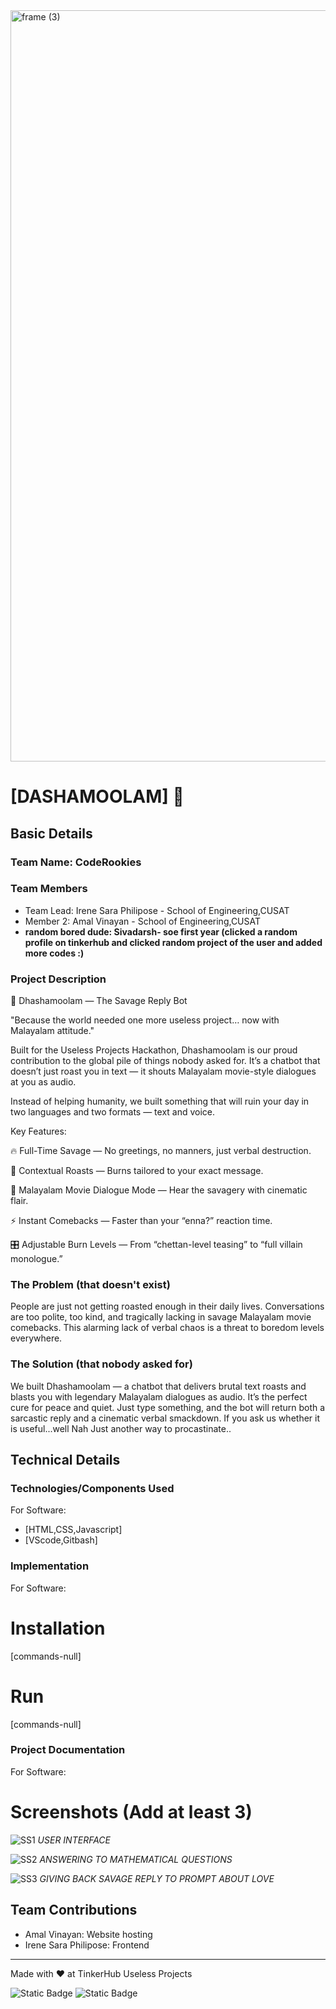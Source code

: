 <img width="3188" height="1202" alt="frame (3)" src="https://github.com/user-attachments/assets/517ad8e9-ad22-457d-9538-a9e62d137cd7" />


# [DASHAMOOLAM] 🎯


## Basic Details
### Team Name: CodeRookies


### Team Members
- Team Lead: Irene Sara Philipose - School of Engineering,CUSAT
- Member 2: Amal Vinayan - School of Engineering,CUSAT
- **random bored dude: Sivadarsh- soe first year (clicked a random profile on tinkerhub and clicked random project of the user and added more codes :)**

### Project Description
🐍 Dhashamoolam — The Savage Reply Bot

"Because the world needed one more useless project… now with Malayalam attitude."

Built for the Useless Projects Hackathon, Dhashamoolam is our proud contribution to the global pile of things nobody asked for. It’s a chatbot that doesn’t just roast you in text — it shouts Malayalam movie-style dialogues at you as audio.

Instead of helping humanity, we built something that will ruin your day in two languages and two formats — text and voice.

Key Features:

🔥 Full-Time Savage — No greetings, no manners, just verbal destruction.

🎯 Contextual Roasts — Burns tailored to your exact message.

🎤 Malayalam Movie Dialogue Mode — Hear the savagery with cinematic flair.

⚡ Instant Comebacks — Faster than your “enna?” reaction time.

🎛 Adjustable Burn Levels — From “chettan-level teasing” to “full villain monologue.”

### The Problem (that doesn't exist)
People are just not getting roasted enough in their daily lives.
Conversations are too polite, too kind, and tragically lacking in savage Malayalam movie comebacks. This alarming lack of verbal chaos is a threat to boredom levels everywhere.


### The Solution (that nobody asked for)
We built Dhashamoolam — a chatbot that delivers brutal text roasts and blasts you with legendary Malayalam dialogues as audio.
It’s the perfect cure for peace and quiet. Just type something, and the bot will return both a sarcastic reply and a cinematic verbal smackdown.
If you ask us whether it is useful...well Nah Just another way to procastinate..

## Technical Details
### Technologies/Components Used
For Software:
- [HTML,CSS,Javascript]
- [VScode,Gitbash]


### Implementation
For Software:
# Installation
[commands-null]

# Run
[commands-null]

### Project Documentation
For Software:

# Screenshots (Add at least 3)
![SS1](https://github.com/user-attachments/assets/07ac8595-2e6a-400f-9dc6-b5bab0bd065d)
*USER INTERFACE*

![SS2](https://github.com/user-attachments/assets/ce0a681d-9ad4-467c-ba48-03ad4bb90ea3)
*ANSWERING TO MATHEMATICAL QUESTIONS*

![SS3](https://github.com/user-attachments/assets/0a7f958e-0d2f-4161-80c3-c361620b5afc)
*GIVING BACK SAVAGE REPLY TO PROMPT ABOUT LOVE*

## Team Contributions
- Amal Vinayan: Website hosting
- Irene Sara Philipose: Frontend

---
Made with ❤️ at TinkerHub Useless Projects 

![Static Badge](https://img.shields.io/badge/TinkerHub-24?color=%23000000&link=https%3A%2F%2Fwww.tinkerhub.org%2F)
![Static Badge](https://img.shields.io/badge/UselessProjects--25-25?link=https%3A%2F%2Fwww.tinkerhub.org%2Fevents%2FQ2Q1TQKX6Q%2FUseless%2520Projects)




